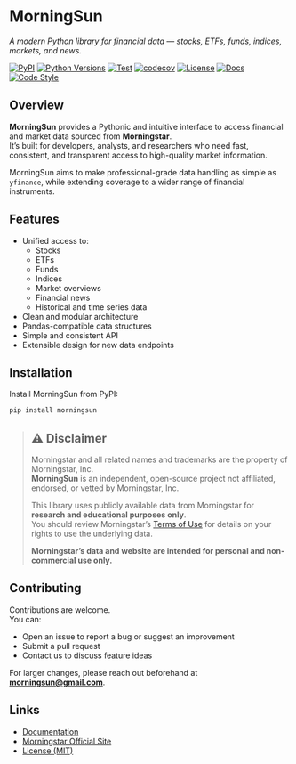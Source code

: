 # MorningSun

*A modern Python library for financial data — stocks, ETFs, funds, indices, markets, and news.*

[![PyPI](https://img.shields.io/pypi/v/morningsun.svg)](https://pypi.org/project/morningsun/)
[![Python Versions](https://img.shields.io/pypi/pyversions/morningsun.svg)](https://pypi.org/project/morningsun/)
[![Test](https://github.com/ThomasPiton/MorningSun/actions/workflows/tests.yml/badge.svg)](https://github.com/ThomasPiton/MorningSun/actions)
[![codecov](https://codecov.io/gh/ThomasPiton/MorningSun/branch/main/graph/badge.svg)](https://codecov.io/gh/ThomasPiton/MorningSun)
[![License](https://img.shields.io/badge/license-MIT-green.svg)](https://github.com/ThomasPiton/MorningSun/blob/main/LICENSE)
[![Docs](https://img.shields.io/badge/docs-online-brightgreen.svg)](https://ThomasPiton.github.io/MorningSun/)
[![Code Style](https://img.shields.io/badge/code%20style-black-000000.svg)](https://github.com/psf/black)

## Overview

**MorningSun** provides a Pythonic and intuitive interface to access financial and market data sourced from **Morningstar**.  
It’s built for developers, analysts, and researchers who need fast, consistent, and transparent access to high-quality market information.

MorningSun aims to make professional-grade data handling as simple as `yfinance`, while extending coverage to a wider range of financial instruments.

## Features

- Unified access to:
  - Stocks  
  - ETFs  
  - Funds  
  - Indices  
  - Market overviews  
  - Financial news  
  - Historical and time series data  
- Clean and modular architecture  
- Pandas-compatible data structures  
- Simple and consistent API  
- Extensible design for new data endpoints  

## Installation

Install MorningSun from PyPI:

```bash
pip install morningsun
```

> ## ⚠️ Disclaimer  
> 
> Morningstar and all related names and trademarks are the property of Morningstar, Inc.  
> **MorningSun** is an independent, open-source project not affiliated, endorsed, or vetted by Morningstar, Inc.  
> 
> This library uses publicly available data from Morningstar for **research and educational purposes only**.  
> You should review Morningstar’s [Terms of Use](https://www.morningstar.com/company/terms-of-use) for details on your rights to use the underlying data.  
> 
> **Morningstar’s data and website are intended for personal and non-commercial use only.**


</div>

## Contributing

Contributions are welcome.  
You can:
- Open an issue to report a bug or suggest an improvement  
- Submit a pull request  
- Contact us to discuss feature ideas  

For larger changes, please reach out beforehand at **morningsun@gmail.com**.

## Links

- [Documentation](https://ThomasPiton.github.io/MorningSun/)  
- [Morningstar Official Site](https://www.morningstar.com/)  
- [License (MIT)](https://github.com/ThomasPiton/MorningSun/blob/main/LICENSE)
